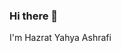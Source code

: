 ### Hi there 👋
I'm Hazrat Yahya Ashrafi
<!--
**yahya-ashrafi/yahya-ashrafi** is a ✨ _special_ ✨ repository because its `README.md` (this file) appears on your GitHub profile.

Here are some ideas to get you started:

- 🔭 I’m currently working on Dopaminergic neurons on VTA by HH model type
- 🌱 I’m currently learning Computational Neuroscience 
- 👯 I’m currently working with Supervisor: Dr. Alireza Valizadeh, Advisor: Dr. Mojtaba Madadi Asl
- 🤔 I’m looking for help with Boris Gutkin
- 💬 Ask me about Mohammad Shaif Hussainyar
- 📫 How to reach me: yahyanazary20@gmail.com
- 😄 Pronouns: Hazrat

